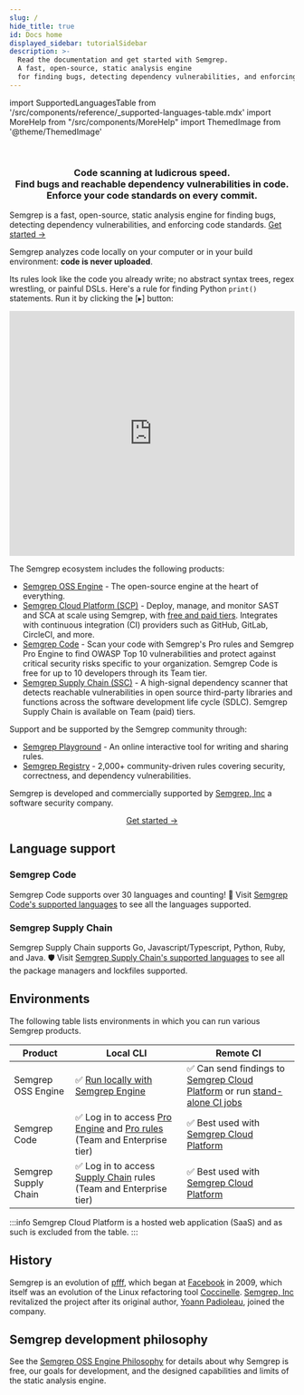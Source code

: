 ```yaml
---
slug: /
hide_title: true
id: Docs home
displayed_sidebar: tutorialSidebar
description: >-
  Read the documentation and get started with Semgrep.
  A fast, open-source, static analysis engine
  for finding bugs, detecting dependency vulnerabilities, and enforcing code standards at editor, commit, and CI time.
---
```


import SupportedLanguagesTable from '/src/components/reference/_supported-languages-table.mdx'
import MoreHelp from "/src/components/MoreHelp"
import ThemedImage from '@theme/ThemedImage'

<!---
Substitute the "dark:" logo path in case a new dark logo is made.
The code is kept here for easy maintenance.
-->

<br />
<p align="center">
  <a href="https://semgrep.dev">
    <ThemedImage
      alt="Semgrep themed logo"
      height="105px"
      sources={{
        light: ('img/semgrep.svg'),
        dark: ('img/semgrep.svg'),
      }} />
  </a>
</p>
<h3 align="center">Code scanning at ludicrous speed.<br />Find bugs and reachable dependency vulnerabilities in code.<br />Enforce your code standards on every commit.</h3>

Semgrep is a fast, open-source, static analysis engine for finding bugs, detecting dependency vulnerabilities, and enforcing code standards. [Get started →](getting-started/)

Semgrep analyzes code locally on your computer or in your build environment: **code is never uploaded**.

Its rules look like the code you already write; no abstract syntax trees, regex wrestling, or painful DSLs. Here's a rule for finding Python `print()` statements. Run it by clicking the [▸] button:

<iframe title="Semgrep example no prints" src="https://semgrep.dev/embed/editor?snippet=KPzL" width="100%" height="432px" frameBorder="0"></iframe>
<br />

The Semgrep ecosystem includes the following products:

* [Semgrep OSS Engine](getting-started/) - The open-source engine at the heart of everything.
* [Semgrep Cloud Platform (SCP)](semgrep-cloud-platform/getting-started) - Deploy, manage, and monitor SAST and SCA at scale using Semgrep, with [free and paid tiers](https://semgrep.dev/pricing). Integrates with continuous integration (CI) providers such as GitHub, GitLab, CircleCI, and more.
* [Semgrep Code](https://semgrep.dev/products/semgrep-code) - Scan your code with Semgrep's Pro rules and Semgrep Pro Engine to find OWASP Top 10 vulnerabilities and protect against critical security risks specific to your organization. Semgrep Code is free for up to 10 developers through its Team tier.
* [Semgrep Supply Chain (SSC)](https://semgrep.dev/products/semgrep-supply-chain) - A high-signal dependency scanner that detects reachable vulnerabilities in open source third-party libraries and functions across the software development life cycle (SDLC). Semgrep Supply Chain is available on Team (paid) tiers.

Support and be supported by the Semgrep community through:

* [Semgrep Playground](https://semgrep.dev/editor) - An online interactive tool for writing and sharing rules.
* [Semgrep Registry](https://semgrep.dev/explore) - 2,000+ community-driven rules covering security, correctness, and dependency vulnerabilities.

Semgrep is developed and commercially supported by [Semgrep, Inc](https://r2c.dev) a software security company.

<p align="center">
  <a href="/docs/getting-started">Get started →</a>
</p>

## Language support

### Semgrep Code

Semgrep Code supports over 30 languages and counting! 🚀 Visit [Semgrep Code's supported languages](/docs/supported-languages#semgrep-code) to see all the languages supported.

### Semgrep Supply Chain

Semgrep Supply Chain supports Go, Javascript/Typescript, Python, Ruby, and Java. 🛡️ Visit [Semgrep Supply Chain's supported languages](/docs/supported-languages#semgrep-supply-chain) to see all the package managers and lockfiles supported. 


## Environments

The following table lists environments in which you can run various Semgrep products.


| Product              | Local CLI | Remote CI |
| -------------------- | --------- | --------- |
| Semgrep OSS Engine  |  ✅  [Run locally with Semgrep Engine](getting-started)  |   ✅  Can send findings to [Semgrep Cloud Platform](semgrep-ci/running-semgrep-ci-with-semgrep-cloud-platform) or run [stand-alone CI jobs](semgrep-ci/running-semgrep-ci-without-semgrep-cloud-platform) |
| Semgrep Code         |  ✅  Log in to access [Pro Engine](semgrep-code/semgrep-pro-engine-intro) and [Pro rules](semgrep-code/pro-rules) (Team and Enterprise tier) |   ✅  Best used with [Semgrep Cloud Platform](semgrep-cloud-platform/getting-started) |
| Semgrep Supply Chain |  ✅  Log in to access [Supply Chain](semgrep-supply-chain/overview) rules (Team and Enterprise tier)  |   ✅  Best used with [Semgrep Cloud Platform](semgrep-cloud-platform/getting-started) |

:::info
Semgrep Cloud Platform is a hosted web application (SaaS) and as such is excluded from the table.
:::

## History

Semgrep is an evolution of [pfff](https://github.com/returntocorp/pfff/), which began at [Facebook](https://github.com/facebookarchive/pfff) in 2009, which itself was an evolution of the Linux refactoring tool [Coccinelle](https://en.wikipedia.org/wiki/Coccinelle_(software)). [Semgrep, Inc](https://r2c.dev/team) revitalized the project after its original author, [Yoann Padioleau](https://github.com/aryx), joined the company.

## Semgrep development philosophy

See the [Semgrep OSS Engine Philosophy](contributing/semgrep-philosophy/) for details about why Semgrep is free, our goals for development, and the designed capabilities and limits of the static analysis engine.
